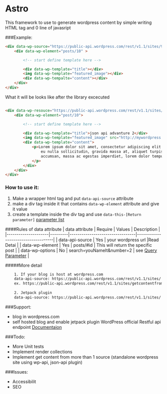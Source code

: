 Astro
=====

This framework to use to generate wordpress content by simple writing HTML tag and 0 line of javasript

###Example:
```html
<div data-wp-source="https://public-api.wordpress.com/rest/v1.1/sites/98941271/">
    <div data-wp-element="posts/10" >

        <!-- start define template here -->

        <div data-wp-template="title"></div>
        <img data-wp-template="featured_image"></div>
        <div data-wp-tempalte="content"></div>
    </div>
</div>
```

What it will be looks like after the library excecuted

```html

<div data-wp-resouce="https://public-api.wordpress.com/rest/v1.1/sites/98941271/">
    <div data-wp-element="post/10">

        <!-- start define template here -->

        <div data-wp-template="title">json api advanture 2</div>
        <img data-wp-template="featured_image" src="http://mywordpress.com/cat.png"></img>
        <div data-wp-template="content">
            <p>Lorem ipsum dolor sit amet, consectetur adipiscing elit. Integer
                eu nulla sollicitudin, gravida massa at, aliquet turpis. Quisque 
                accumsan, massa ac egestas imperdiet, lorem dolor tempus velit, non pellentesque ex.
            </p>
        </div>
    </div>
</div>

```
### How to use it:
1. Make a wrapper html tag and put `data-api-source` attribute
2. make a div tag inside it that contains `data-wp-element` attribute and give it value
3. create a template inside the div tag and use `data-this-[Return parameter]`
    [parameter list](https://developer.wordpress.com/docs/api/1.1/get/sites/%24site/posts/%24post_ID/#apidoc-response)


####Rules of data attribute
| data attribute      | Require | Values                          | Description                        |
|---------------------|---------|---------------------------------|------------------------------------|
| data-api-source     | Yes     | your wordpress url              |Read Detai                          |
| data-wp-element     | Yes     | posts/#id                       | This will return the specific post |
| data-wp-options     | No      | search=youNameIt&number=2       |  see [Query Parameter](https://developer.wordpress.com/docs/api/1.1/get/sites/%24site/posts/)   |


#####More detail
```html
    1. If your blog is host at wordpress.com
    data-api-source: https://public-api.wordpress.com/rest/v1.1/sites/ + YOUR BLOG URL
    ex. https://public-api.wordpress.com/rest/v1.1/sites/getcontentfrom.wordpress.com
    
    2. Jetpack plugin
    data-api-source: https://public-api.wordpress.com/rest/v1.1/sites/ + YOUR BLOG URL
```


###Support:

-  blog in wordpress.com
-  self hosted blog and enable jetpack plugin
WordPress official Restful api endpoint
[Documentaion](https://developer.wordpress.com/docs/api/)


###Todo:
- More Unit tests
- Implement render collections
- Implement get content from more than 1 source (standalone wordpress site using wp-api, json-api plugin)

###Issues:

- Accessibilit
- SEO





